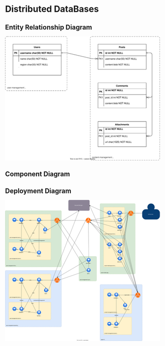 # Distributed DataBases

## Entity Relationship Diagram

![erd](/docs/diagrams/entity-relationship-diagram.drawio.svg)

## Component Diagram

## Deployment Diagram

![deployment-diagram](/docs/diagrams/deployment-diagram.drawio.svg)
